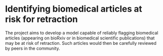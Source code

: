 # Identifying biomedical articles at risk for retraction

The project aims to develop a model capable of reliably flagging biomedical articles (appearing on bioRxiv or in biomedical scientific publications) that may be at risk of retraction. Such articles would then be carefully reviewed by peers in the community.
